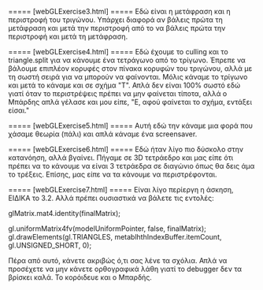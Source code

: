 ===== [webGLExercise3.html] =====
Εδώ είναι η μετάφραση και η περιστροφή του τριγώνου. Υπάρχει διαφορά αν βάλεις πρώτα τη μετάφραση και μετά την περιστροφή από το να βάλεις πρώτα την περιστροφή και μετά τη μετάφραση.

===== [webGLExercise4.html] =====
Εδώ έχουμε το culling και το triangle.split για να κάνουμε ένα τετράγωνο από το τρίγωνο. Έπρεπε να βάλουμε επιπλέον κορυφές στον πίνακα κορυφών του τριγώνου, αλλά με τη σωστή σειρά για να μπορούν να φαίνονται.
Μόλις κάναμε το τρίγωνο και μετά το κάναμε και σε σχήμα "T". Απλά δεν είναι 100% σωστό εδώ γιατί όταν το περιστρέψεις πρέπει να μην φαίνεται τίποτα, αλλά ο Μπάρδης απλά γέλασε και μου είπε, "Ε, αφού φαίνεται το σχήμα, εντάξει είσαι."

===== [webGLExercise5.html] =====
Αυτή εδώ την κάναμε μια φορά που χάσαμε θεωρία (πάλι) και απλά κάναμε ένα screensaver.

===== [webGLExercise6.html] =====
Εδώ ήταν λίγο πιο δύσκολο στην κατανόηση, αλλά βγαίνει. Πήγαμε σε 3D τετράεδρο και μας είπε ότι πρέπει να το κάνουμε να είναι 3 τετράεδρα σε διαγώνιο όπως θα δεις άμα το τρέξεις. Επίσης, μας είπε να τα κάνουμε να περιστρέφονται.

===== [webGLExercise7.html] =====
Είναι λίγο περίεργη η άσκηση, ΕΙΔΙΚΑ το 3.2. Αλλά πρέπει ουσιαστικά να βάλετε τις εντολές:

glMatrix.mat4.identity(finalMatrix);
    
gl.uniformMatrix4fv(modelUniformPointer, false, finalMatrix);
gl.drawElements(gl.TRIANGLES, metablhthIndexBuffer.itemCount, gl.UNSIGNED_SHORT, 0);

Πέρα από αυτό, κάνετε ακριβώς ό,τι σας λένε τα σχόλια. Απλά να προσέχετε να μην κάνετε ορθογραφικά λάθη γιατί το debugger δεν τα βρίσκει καλά. Το κορόιδευε και ο Μπαρδής.